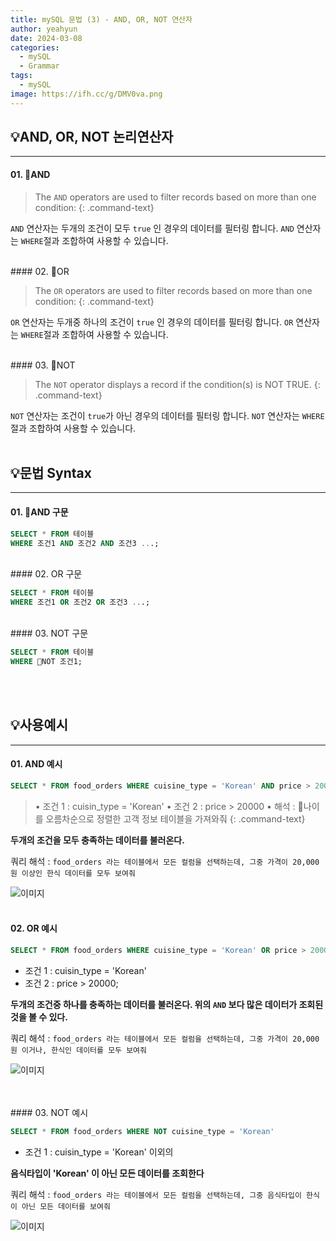 ```yaml
---
title: mySQL 문법 (3) - AND, OR, NOT 연산자
author: yeahyun
date: 2024-03-08
categories:
  - mySQL
  - Grammar   
tags:
  - mySQL
image: https://ifh.cc/g/DMV0va.png
---
```

## 💡AND, OR, NOT 논리연산자
---
#### 01. AND

>The `AND` operators are used to filter records based on more than one condition:
{: .command-text}

`AND` 연산자는 두개의 조건이 모두 `true` 인 경우의 데이터를 필터링 합니다.
`AND` 연산자는 `WHERE`절과 조합하여 사용할 수 있습니다.

<br>
#### 02. OR

>The `OR` operators are used to filter records based on more than one condition:
{: .command-text}

`OR` 연산자는 두개중 하나의 조건이 `true` 인 경우의 데이터를 필터링 합니다.
`OR` 연산자는 `WHERE`절과 조합하여 사용할 수 있습니다.

<br>
#### 03. NOT

>The `NOT` operator displays a record if the condition(s) is NOT TRUE.
{: .command-text}

`NOT` 연산자는 조건이 `true`가 아닌 경우의 데이터를 필터링 합니다.
`NOT` 연산자는 `WHERE`절과 조합하여 사용할 수 있습니다.
<br>
<br>

## 💡문법 Syntax
---
#### 01. AND 구문

```sql
SELECT * FROM 테이블
WHERE 조건1 AND 조건2 AND 조건3 ...;
```

<br>
#### 02. OR 구문

```sql
SELECT * FROM 테이블
WHERE 조건1 OR 조건2 OR 조건3 ...;
```

<br>
#### 03. NOT 구문

```sql
SELECT * FROM 테이블
WHERE NOT 조건1;
```
<br>
<br>


## 💡사용예시
---
#### 01. AND 예시

```sql
SELECT * FROM food_orders WHERE cuisine_type = 'Korean' AND price > 20000;
```

>• 조건 1 : cuisin_type = 'Korean'
>• 조건 2 : price > 20000
>• 해석 : 나이를 오름차순으로 정렬한 고객 정보 테이블을 가져와줘
{: .command-text}

**두개의 조건을 모두 충족하는 데이터를 불러온다.**   

쿼리 해석 : `food_orders 라는 테이블에서 모든 컬럼을 선택하는데, 그중 가격이 20,000원 이상인 한식 데이터를 모두 보여줘`

![이미지](https://ifh.cc/g/vb6pch.png)<br>
<br>
#### 02. OR 예시

```sql
SELECT * FROM food_orders WHERE cuisine_type = 'Korean' OR price > 20000;
```

- 조건 1 : cuisin_type = 'Korean'
- 조건 2 : price > 20000;

**두개의 조건중 하나를 충족하는 데이터를 불러온다. 위의 `AND` 보다 많은 데이터가 조회된 것을 볼 수 있다.** 

쿼리 해석 : `food_orders 라는 테이블에서 모든 컬럼을 선택하는데, 그중 가격이 20,000원 이거나, 한식인 데이터를 모두 보여줘`

![이미지](https://ifh.cc/g/woWk9g.jpg)

<br>
<br>
#### 03. NOT 예시

```sql
SELECT * FROM food_orders WHERE NOT cuisine_type = 'Korean'
```

- 조건 1 : cuisin_type = 'Korean' 이외의

**음식타입이 'Korean' 이 아닌 모든 데이터를 조회한다** 

쿼리 해석 : `food_orders 라는 테이블에서 모든 컬럼을 선택하는데, 그중 음식타입이 한식이 아닌 모든 데이터를 보여줘`

![이미지](https://ifh.cc/g/3BD3XT.jpg)


